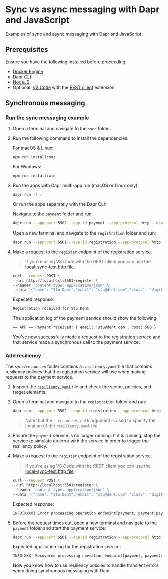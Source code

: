 # Sync vs async messaging with Dapr and JavaScript

Examples of sync and async messaging with Dapr and JavaScript.

## Prerequisites

Ensure you have the following installed before proceeding:

- [Docker Engine](https://docs.docker.com/engine/install/)
- [Dapr CLI](https://docs.dapr.io/getting-started/install-dapr-cli/)
- [NodeJS](https://nodejs.org/)
- Optional: [VS Code](https://code.visualstudio.com/) with the [REST client](https://marketplace.visualstudio.com/items?itemName=humao.rest-client) extension.

## Synchronous messaging

### Run the sync messaging example

1. Open a terminal and navigate to the `sync` folder.
2. Run the following command to install the dependencies:

    For macOS & Linux:

    ```bash
    npm run install:mac
    ```

    For Windows:

    ```bash
    npm run install:win
    ```

3. Run the apps with Dapr multi-app run (macOS or Linux only):

    ```bash
    dapr run -f .
    ```

   Or run the apps separately with the Dapr CLI:

    Navigate to the `payment` folder and run:

    ```bash
    dapr run --app-port 5502 --app-id payment --app-protocol http --dapr-http-port 3502 -- npm start
    ```

    Open a new terminal and navigate to the `registration` folder and run:

    ```bash
    dapr run --app-port 5501 --app-id registration --app-protocol http --dapr-http-port 3501 -- npm start
    ```

4. Make a request to the `register` endpoint of the registration service.

    > If you're using VS Code with the REST client you can use the [local-sync-test.http file](local-sync-test.http).

    ```bash
    curl --request POST \
    --url http://localhost:5501/register \
    --header 'content-type: application/json' \
    --data '{"name": "Stu Dent","email": "stu@dent.com","class": "digital media","cost": 500}'
    ```

    Expected response:

    ```txt
    Registration received for Stu Dent
    ```

    The application log of the payment service should show the following:

    ```txt
    == APP == Payment received: { email: 'stu@dent.com', cost: 500 }
    ```

    You've now successfully made a request to the registration service and that service made a synchronous call to the payment service.

### Add resiliency

The `sync/resources` folder contains a `resiliency.yaml` file that contains resiliency policies that the registration service will use when making requests to the payment service.

1. Inspect the [`resiliency.yaml`](sync/resources/resiliency.yaml) file and check the scope, policies, and target elements.
2. Open a terminal and navigate to the `registration` folder and run:

    ```bash
    dapr run --app-port 5502 --app-id registration --app-protocol http --dapr-http-port 3502 --resources-path ../resources -- npm start
    ```

    > Note that the `--resources-path` argument is used to specify the location of the `resiliency.yaml` file.

3. Ensure the `payment` service is no longer running. If it is running, stop the service to simulate an error with the service in order to trigger the resiliency policy.

4. Make a request to the `register` endpoint of the registration service.

    > If you're using VS Code with the REST client you can use the [local-sync-test.http file](local-sync-test.http).

    ```bash
    curl --request POST \
    --url http://localhost:5501/register \
    --header 'content-type: application/json' \
    --data '{"name": "Stu Dent","email": "stu@dent.com","class": "digital media","cost": 500}'
    ```

    Expected response:

    ```txt
    INFO[XXXX] Error processing operation endpoint[payment, payment:pay]. Retrying in 5s…
    ```

5. Before the request times out, open a new terminal and navigate to the `payment` folder and start the payment service:

    ```bash
    dapr run --app-port 5501 --app-id registration --app-protocol http --dapr-http-port 3501 -- npm start
    ```

    Expected application log for the registration service:

    ```txt
    INFO[XXX] Recovered processing operation endpoint[payment, payment:pay]
    ```

    Now you know how to use resiliency policies to handle transient errors when doing synchronous messaging with Dapr.
